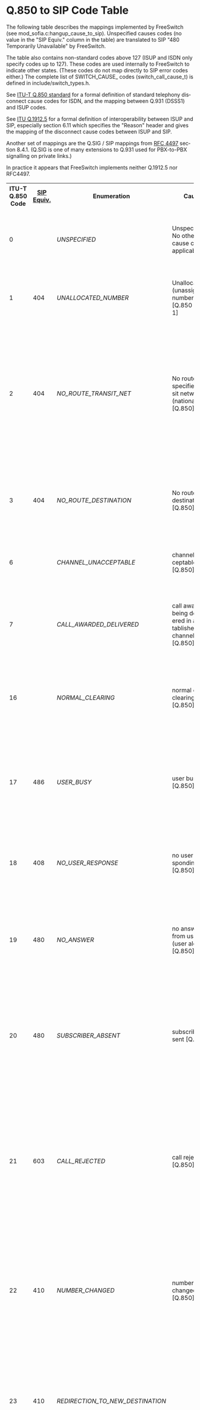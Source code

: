 <div class="mw-content-ltr" lang="en"><h1 id="HangupCauseCodeTable-Q.850toSIPCodeTable"><span class="mw-headline">Q.850 to SIP Code Table</span></h1><p>The following table describes the mappings implemented by FreeSwitch (see mod_sofia.c:hangup_cause_to_sip). Unspecified causes codes (no value in the &quot;SIP Equiv.&quot; column in the table) are translated to SIP &quot;480 Temporarily Unavailable&quot; by FreeSwitch.</p><p>The table also contains non-standard codes above 127 (ISUP and ISDN only specify codes up to 127). These codes are used internally to FreeSwitch to indicate other states. (These codes do not map directly to SIP error codes either.) The complete list of SWITCH_CAUSE_ codes (switch_call_cause_t) is defined in include/switch_types.h.</p><p>See <a class="external-link" href="http://www.itu.int/rec/T-REC-Q.850/" rel="nofollow">ITU-T Q.850 standard</a> for a formal definition of standard telephony disconnect cause codes for ISDN, and the mapping between Q.931 (DSSS1) and ISUP codes.</p><p>See <a class="external-link" href="http://www.itu.int/rec/T-REC-Q.1912.5/" rel="nofollow">ITU Q.1912.5</a> for a formal definition of interoperability between ISUP and SIP, especially section 6.11 which specifies the &quot;Reason&quot; header and gives the mapping of the disconnect cause codes between ISUP and SIP.</p><p>Another set of mappings are the Q.SIG / SIP mappings from <a class="external-link" href="https://tools.ietf.org/html/rfc4497" rel="nofollow">RFC 4497</a> section 8.4.1. (Q.SIG is one of many extensions to Q.931 used for PBX-to-PBX signalling on private links.)</p><p>In practice it appears that FreeSwitch implements neither Q.1912.5 nor RFC4497.</p><p> </p><div class="table-wrap"><table class="confluenceTable"><tbody><tr><th class="confluenceTh">ITU-T Q.850 Code</th><th class="confluenceTh"><a href="/confluence/display/FREESWITCH/SIP+Protocol+Messages">SIP Equiv.</a></th><th class="confluenceTh">Enumeration</th><th class="confluenceTh">Cause</th><th class="confluenceTh">Description</th></tr><tr><td class="confluenceTd">0</td><td class="confluenceTd"> </td><td class="confluenceTd"><em>UNSPECIFIED</em></td><td class="confluenceTd">Unspecified. No other cause codes applicable.</td><td class="confluenceTd">This is usually given by the router when none of the other codes apply. This cause usually occurs in the same type of situations as cause 1, cause 88, and cause 100.</td></tr><tr><td class="confluenceTd">1</td><td class="confluenceTd">404</td><td class="confluenceTd"><em>UNALLOCATED_NUMBER</em></td><td class="confluenceTd">Unallocated (unassigned) number [Q.850 value 1]</td><td class="confluenceTd">This cause indicates that the called party cannot be reached because, although the called party number is in a valid format, it is not currently allocated (assigned).</td></tr><tr><td class="confluenceTd">2</td><td class="confluenceTd">404</td><td class="confluenceTd"><em>NO_ROUTE_TRANSIT_NET</em></td><td class="confluenceTd">No route to specified transit network (national use) [Q.850]</td><td class="confluenceTd">This cause indicates that the equipment sending this cause has received a request to route the call through a particular transit network, which it does not recognize. The equipment sending this cause does not recognize the transit network either because the transit network does not exist or because that particular transit network, while it does exist, does not serve the equipment which is sending this cause.</td></tr><tr><td class="confluenceTd">3</td><td class="confluenceTd">404</td><td class="confluenceTd"><em>NO_ROUTE_DESTINATION</em></td><td class="confluenceTd">No route to destination [Q.850]</td><td class="confluenceTd">This cause indicates that the called party cannot be reached because the network through which the call has been routed does not serve the destination desired. This cause is supported on a network dependent basis.</td></tr><tr><td class="confluenceTd">6</td><td class="confluenceTd"> </td><td class="confluenceTd"><em>CHANNEL_UNACCEPTABLE</em></td><td class="confluenceTd">channel unacceptable [Q.850]</td><td class="confluenceTd">This cause indicates that the channel most recently identified is not acceptable to the sending entity for use in this call.</td></tr><tr><td class="confluenceTd">7</td><td class="confluenceTd"> </td><td class="confluenceTd"><em>CALL_AWARDED_DELIVERED</em></td><td class="confluenceTd">call awarded, being delivered in an established channel [Q.850]</td><td class="confluenceTd">This cause indicates that the user has been awarded the incoming call, and that the incoming call is being connected to a channel already established to that user for similar calls (e.g. packet-mode x.25 virtual calls).</td></tr><tr><td class="confluenceTd">16</td><td class="confluenceTd"> </td><td class="confluenceTd"><em>NORMAL_CLEARING</em></td><td class="confluenceTd">normal call clearing [Q.850]</td><td class="confluenceTd">This cause indicates that the call is being cleared because one of the users involved in the call has requested that the call be cleared. Under normal situations, the source of this cause is not the network.</td></tr><tr><td class="confluenceTd">17</td><td class="confluenceTd">486</td><td class="confluenceTd"><em>USER_BUSY</em></td><td class="confluenceTd">user busy [Q.850]</td><td class="confluenceTd">This cause is used to indicate that the called party is unable to accept another call because the user busy condition has been encountered. This cause value may be generated by the called user or by the network. In the case of user determined user busy it is noted that the user equipment is compatible with the call.</td></tr><tr><td class="confluenceTd">18</td><td class="confluenceTd">408</td><td class="confluenceTd"><em>NO_USER_RESPONSE</em></td><td class="confluenceTd">no user responding [Q.850]</td><td class="confluenceTd">This cause is used when a called party does not respond to a call establishment message with either an alerting or connect indication within the prescribed period of time allocated.</td></tr><tr><td class="confluenceTd">19</td><td class="confluenceTd">480</td><td class="confluenceTd"><em>NO_ANSWER</em></td><td class="confluenceTd">no answer from user (user alerted) [Q.850]</td><td class="confluenceTd">This cause is used when the called party has been alerted but does not respond with a connect indication within a prescribed period of time. Note - This cause is not necessarily generated by Q.931 procedures but may be generated by internal network timers.</td></tr><tr><td class="confluenceTd">20</td><td class="confluenceTd">480</td><td class="confluenceTd"><em>SUBSCRIBER_ABSENT</em></td><td class="confluenceTd">subscriber absent [Q.850]</td><td class="confluenceTd">This cause value is used when a mobile station has logged off, radio contact is not obtained with a mobile station or if a personal telecommunication user is temporarily not addressable at any user-network interface. Sofia SIP will normally raise USER_NOT_REGISTERED in such situations.</td></tr><tr><td class="confluenceTd">21</td><td class="confluenceTd">603</td><td class="confluenceTd"><em>CALL_REJECTED</em></td><td class="confluenceTd">call rejected [Q.850]</td><td class="confluenceTd">This cause indicates that the equipment sending this cause does not wish to accept this call, although it could have accepted the call because the equipment sending this cause is neither busy nor incompatible. The network may also generate this cause, indicating that the call was cleared due to a supplementary service constraint. The diagnostic field may contain additional information about the supplementary service and reason for rejection.</td></tr><tr><td class="confluenceTd">22</td><td class="confluenceTd">410</td><td class="confluenceTd"><em>NUMBER_CHANGED</em></td><td class="confluenceTd">number changed [Q.850]</td><td class="confluenceTd">This cause is returned to a calling party when the called party number indicated by the calling party is no longer assigned, The new called party number may optionally be included in the diagnostic field. If a network does not support this cause, cause no: 1, unallocated (unassigned) number shall be used.</td></tr><tr><td class="confluenceTd">23</td><td class="confluenceTd">410</td><td class="confluenceTd"><em>REDIRECTION_TO_NEW_DESTINATION</em></td><td class="confluenceTd"> </td><td class="confluenceTd">This cause is used by a general ISUP protocol mechanism that can be invoked by an exchange that decides that the call should be set-up to a different called number. Such an exchange can invoke a redirection mechanism, by use of this cause value, to request a preceding exchange involved in the call to route the call to the new number.</td></tr><tr><td class="confluenceTd">25</td><td class="confluenceTd">483</td><td class="confluenceTd"><em>EXCHANGE_ROUTING_ERROR</em></td><td class="confluenceTd"> </td><td class="confluenceTd">This cause indicates that the destination indicated by the user cannot be reached, because an intermediate exchange has released the call due to reaching a limit in executing the hop counter procedure. This cause is generated by an intermediate node, which when decrementing the hop counter value, gives the result 0.</td></tr><tr><td class="confluenceTd">27</td><td class="confluenceTd">502</td><td class="confluenceTd"><em>DESTINATION_OUT_OF_ORDER</em></td><td class="confluenceTd">destination out of order [Q.850]</td><td class="confluenceTd">This cause indicates that the destination indicated by the user cannot be reached because the interface to the destination is not functioning correctly. The term &quot;not functioning correctly&quot; indicates that a signal message was unable to be delivered to the remote party; e.g. a physical layer or data link layer failure at the remote party, or user equipment off-line.</td></tr><tr><td class="confluenceTd">28</td><td class="confluenceTd">484</td><td class="confluenceTd"><em>INVALID_NUMBER_FORMAT</em></td><td class="confluenceTd">invalid number format (address incomplete) [Q.850]</td><td class="confluenceTd">This cause indicates that the called party cannot be reached because the called party number is not in a valid format or is not complete.</td></tr><tr><td class="confluenceTd">29</td><td class="confluenceTd">501</td><td class="confluenceTd"><em>FACILITY_REJECTED</em></td><td class="confluenceTd">facilities rejected [Q.850]</td><td class="confluenceTd">This cause is returned when a supplementary service requested by the user cannot be provide by the network.</td></tr><tr><td class="confluenceTd">30</td><td class="confluenceTd"> </td><td class="confluenceTd"><em>RESPONSE_TO_STATUS_ENQUIRY</em></td><td class="confluenceTd">response to STATUS INQUIRY [Q.850]</td><td class="confluenceTd">This cause is included in the STATUS message when the reason for generating the STATUS message was the prior receipt of a STATUS INQUIRY.</td></tr><tr><td class="confluenceTd">31</td><td class="confluenceTd">480</td><td class="confluenceTd"><em>NORMAL_UNSPECIFIED</em></td><td class="confluenceTd">normal, unspecified [Q.850]</td><td class="confluenceTd">This cause is used to report a normal event only when no other cause in the normal class applies.</td></tr><tr><td class="confluenceTd">34</td><td class="confluenceTd">503</td><td class="confluenceTd"><em>NORMAL_CIRCUIT_CONGESTION</em></td><td class="confluenceTd">no circuit/channel available [Q.850]</td><td class="confluenceTd">This cause indicates that there is no appropriate circuit/channel presently available to handle the call.</td></tr><tr><td class="confluenceTd">38</td><td class="confluenceTd">503</td><td class="confluenceTd"><em>NETWORK_OUT_OF_ORDER</em></td><td class="confluenceTd">network out of order [Q.850]</td><td class="confluenceTd">This cause indicates that the network is not functioning correctly and that the condition is likely to last a relatively long period of time e.g. immediately re-attempting the call is not likely to be successful.</td></tr><tr><td class="confluenceTd">41</td><td class="confluenceTd">503</td><td class="confluenceTd"><em>NORMAL_TEMPORARY_FAILURE</em></td><td class="confluenceTd">temporary failure [Q.850]</td><td class="confluenceTd">This cause indicates that the network is not functioning correctly and that the condition is not likely to last a long period of time; e.g. the user may wish to try another call attempt almost immediately.</td></tr><tr><td class="confluenceTd">42</td><td class="confluenceTd">503</td><td class="confluenceTd"><em>SWITCH_CONGESTION</em></td><td class="confluenceTd">switching equipment congestion [Q.850]</td><td class="confluenceTd">This cause indicates that the switching equipment generating this cause is experiencing a period of high traffic.</td></tr><tr><td class="confluenceTd">43</td><td class="confluenceTd"> </td><td class="confluenceTd"><em>ACCESS_INFO_DISCARDED</em></td><td class="confluenceTd">access information discarded [Q.850]</td><td class="confluenceTd">This cause indicates that the network could not deliver access information to the remote user as requested, i.e. user-to-user information, low layer compatibility, high layer compatibility or sub-address as indicated in the diagnostic. It is noted that the particular type of access information discarded is optionally included in the diagnostic.</td></tr><tr><td class="confluenceTd">44</td><td class="confluenceTd">503</td><td class="confluenceTd"><em>REQUESTED_CHAN_UNAVAIL</em></td><td class="confluenceTd">requested circuit/channel not available [Q.850]</td><td class="confluenceTd">This cause is returned when the other side of the interface cannot provide the circuit or channel indicated by the requesting entity.</td></tr><tr><td class="confluenceTd">45</td><td class="confluenceTd"> </td><td class="confluenceTd"><em>PRE_EMPTED</em></td><td class="confluenceTd"> </td><td class="confluenceTd"> </td></tr><tr><td class="confluenceTd">47</td><td class="confluenceTd"> </td><td class="confluenceTd"> </td><td class="confluenceTd">resource unavailable, unspecified [Q.850]</td><td class="confluenceTd">This cause is used to report a resource unavailable event only when no other cause in the resource unavailable class applies.</td></tr><tr><td class="confluenceTd">50</td><td class="confluenceTd"> </td><td class="confluenceTd"><em>FACILITY_NOT_SUBSCRIBED</em></td><td class="confluenceTd">requested facility not subscribed [Q.850</td><td class="confluenceTd">This cause indicates that the user has requested a supplementary service, which is available, but the user is not authorized to use.</td></tr><tr><td class="confluenceTd">52</td><td class="confluenceTd">403</td><td class="confluenceTd"><em>OUTGOING_CALL_BARRED</em></td><td class="confluenceTd">outgoing calls barred</td><td class="confluenceTd">This cause indicates that although the calling party is a member of the CUG for the outgoing CUG call, outgoing calls are not allowed for this member of the CUG.</td></tr><tr><td class="confluenceTd">54</td><td class="confluenceTd">403</td><td class="confluenceTd"><em>INCOMING_CALL_BARRED</em></td><td class="confluenceTd">incoming calls barred</td><td class="confluenceTd">This cause indicates that although the called party is a member of the CUG for the incoming CUG call, incoming calls are not allowed to this member of the CUG.</td></tr><tr><td class="confluenceTd">57</td><td class="confluenceTd">403</td><td class="confluenceTd"><em>BEARERCAPABILITY_NOTAUTH</em></td><td class="confluenceTd">bearer capability not authorized [Q.850]</td><td class="confluenceTd">This cause indicates that the user has requested a bearer capability that is implemented by the equipment which generated this cause but the user is not authorized to use.</td></tr><tr><td class="confluenceTd">58</td><td class="confluenceTd">503</td><td class="confluenceTd"><em>BEARERCAPABILITY_NOTAVAIL</em></td><td class="confluenceTd">bearer capability not presently available [Q.850]</td><td class="confluenceTd">This cause indicates that the user has requested a bearer capability which is implemented by the equipment which generated this cause but which is not available at this time.</td></tr><tr><td class="confluenceTd">63</td><td class="confluenceTd"> </td><td class="confluenceTd"><em>SERVICE_UNAVAILABLE</em></td><td class="confluenceTd">service or option not available, unspecified [Q.850]</td><td class="confluenceTd">This cause is used to report a service or option not available event only when no other cause in the service or option not available class applies.</td></tr><tr><td class="confluenceTd">65</td><td class="confluenceTd">488</td><td class="confluenceTd"><em>BEARERCAPABILITY_NOTIMPL</em></td><td class="confluenceTd">bearer capability not implemented [Q.850]</td><td class="confluenceTd">This cause indicates that the equipment sending this cause does not support the bearer capability requested.</td></tr><tr><td class="confluenceTd">66</td><td class="confluenceTd"> </td><td class="confluenceTd"><em>CHAN_NOT_IMPLEMENTED</em></td><td class="confluenceTd">channel type not implemented [Q.850]</td><td class="confluenceTd">This cause indicates that the equipment sending this cause does not support the channel type requested</td></tr><tr><td class="confluenceTd">69</td><td class="confluenceTd">501</td><td class="confluenceTd"><em>FACILITY_NOT_IMPLEMENTED</em></td><td class="confluenceTd">requested facility not implemented [Q.850]</td><td class="confluenceTd">This cause indicates that the equipment sending this cause does not support the requested supplementary services.</td></tr><tr><td class="confluenceTd">79</td><td class="confluenceTd">501</td><td class="confluenceTd"><em>SERVICE_NOT_IMPLEMENTED</em></td><td class="confluenceTd">service or option not implemented, unspecified [Q.850]</td><td class="confluenceTd">This cause is used to report a service or option not implemented event only when no other cause in the service or option not implemented class applies.</td></tr><tr><td class="confluenceTd">81</td><td class="confluenceTd"> </td><td class="confluenceTd"><em>INVALID_CALL_REFERENCE</em></td><td class="confluenceTd">invalid call reference value [Q.850]</td><td class="confluenceTd">This cause indicates that the equipment sending this cause has received a message with a call reference which is not currently in use on the user-network interface.</td></tr><tr><td class="confluenceTd">88</td><td class="confluenceTd">488</td><td class="confluenceTd"><em>INCOMPATIBLE_DESTINATION</em></td><td class="confluenceTd">incompatible destination [Q.850]</td><td class="confluenceTd">This cause indicates that the equipment sending this cause has received a request to establish a call which has low layer compatibility, high layer compatibility or other compatibility attributes (e.g. data rate) which cannot be accommodated.</td></tr><tr><td class="confluenceTd">95</td><td class="confluenceTd"> </td><td class="confluenceTd"><em>INVALID_MSG_UNSPECIFIED</em></td><td class="confluenceTd">invalid message, unspecified [Q.850]</td><td class="confluenceTd">This cause is used to report an invalid message event only when no other cause in the invalid message class applies.</td></tr><tr><td class="confluenceTd">96</td><td class="confluenceTd"> </td><td class="confluenceTd"><em>MANDATORY_IE_MISSING</em></td><td class="confluenceTd">mandatory information element is missing [Q.850]</td><td class="confluenceTd">This cause indicates that the equipment sending this cause has received a message which is missing an information element which must be present in the message before that message can be processed.</td></tr><tr><td class="confluenceTd">97</td><td class="confluenceTd"> </td><td class="confluenceTd"><em>MESSAGE_TYPE_NONEXIST</em></td><td class="confluenceTd">message type non-existent or not implemented [Q.850]</td><td class="confluenceTd">This cause indicates that the equipment sending this cause has received a message with a message type it does not recognize either because this is a message not defined of defined but not implemented by the equipment sending this cause.</td></tr><tr><td class="confluenceTd">98</td><td class="confluenceTd"> </td><td class="confluenceTd"><em>WRONG_MESSAGE</em></td><td class="confluenceTd">message not compatible with call state or message type non-existent or not implemented. [Q.850]</td><td class="confluenceTd">This cause indicates that the equipment sending this cause has received a message such that the procedures do not indicate that this is a permissible message to receive while in the call state, or a STATUS message was received indicating an incompatible call state.</td></tr><tr><td class="confluenceTd">99</td><td class="confluenceTd"> </td><td class="confluenceTd"><em>IE_NONEXIST</em></td><td class="confluenceTd">Information element / parameter non-existent or not implemented [Q.850]</td><td class="confluenceTd">This cause indicates that the equipment sending this cause has received a message which includes information element(s)/parameter(s) not recognized because the information element(s)/parameter name(s) are not defined or are defined but not implemented by the equipment sending the cause. This cause indicates that the information element(s)/parameter(s) were discarded. However, the information element is not required to be present in the message in order for the equipment sending the cause to process the message.</td></tr><tr><td class="confluenceTd">100</td><td class="confluenceTd"> </td><td class="confluenceTd"><em>INVALID_IE_CONTENTS</em></td><td class="confluenceTd">Invalid information element contents [Q.850]</td><td class="confluenceTd">This cause indicates that the equipment sending this cause has received and information element which it has implemented; however, one or more fields in the I.E. are coded in such a way which has not been implemented by the equipment sending this cause.</td></tr><tr><td class="confluenceTd">101</td><td class="confluenceTd"> </td><td class="confluenceTd"><em>WRONG_CALL_STATE</em></td><td class="confluenceTd">message not compatible with call state [Q.850]</td><td class="confluenceTd">This cause indicates that a message has been received which is incompatible with the call state.</td></tr><tr><td class="confluenceTd">102</td><td class="confluenceTd">504</td><td class="confluenceTd"><em>RECOVERY_ON_TIMER_EXPIRE</em></td><td class="confluenceTd">recovery on timer expiry [Q.850]</td><td class="confluenceTd">This cause indicates that a procedure has been initiated by the expiration of a timer in association with error handling procedures. This is often associated with NAT problems. Ensure that &quot;NAT Mapping Enable&quot; is turned on in your ATA. If it is not NAT related it can sometimes be provider related, make sure to ensure another outbound provider does not solve the problem.<p>FreeSWITCH also returns this when the remote party sends a 408 for call expired.</p></td></tr><tr><td class="confluenceTd">103</td><td class="confluenceTd"> </td><td class="confluenceTd"><em>MANDATORY_IE_LENGTH_ERROR</em></td><td class="confluenceTd">parameter non-existent or not implemented - passed on (national use) [Q.850]</td><td class="confluenceTd">This cause indicates that the equipment sending this cause has received a message which includes parameters not recognized because the parameters are not defined or are defined but not implemented by the equipment sending this cause. The cause indicates that the parameter(s) were ignored. In addition, if the equipment sending this cause is an intermediate point, then this cause indicates that the parameter(s) were passed unchanged.</td></tr><tr><td class="confluenceTd">111</td><td class="confluenceTd"> </td><td class="confluenceTd"><em>PROTOCOL_ERROR</em></td><td class="confluenceTd">protocol error, unspecified [Q.850]</td><td class="confluenceTd">This cause is used to report a protocol error event only when no other cause in the protocol error class applies.</td></tr><tr><td class="confluenceTd">127</td><td class="confluenceTd"> </td><td class="confluenceTd"><em>INTERWORKING</em></td><td class="confluenceTd">Interworking, unspecified [Q.850]</td><td class="confluenceTd">This cause indicates that an interworking call (usually a call to SW56 service) has ended.</td></tr><tr><td class="confluenceTd">487</td><td class="confluenceTd">487</td><td class="confluenceTd"><em>ORIGINATOR_CANCEL</em></td><td class="confluenceTd"> </td><td class="confluenceTd"> </td></tr><tr><td class="confluenceTd">500</td><td class="confluenceTd"> </td><td class="confluenceTd"><em>CRASH</em></td><td class="confluenceTd"> </td><td class="confluenceTd"> </td></tr><tr><td class="confluenceTd">501</td><td class="confluenceTd"> </td><td class="confluenceTd"><em>SYSTEM_SHUTDOWN</em></td><td class="confluenceTd"> </td><td class="confluenceTd"> </td></tr><tr><td class="confluenceTd">502</td><td class="confluenceTd"> </td><td class="confluenceTd"><em>LOSE_RACE</em></td><td class="confluenceTd"> </td><td class="confluenceTd"> </td></tr><tr><td class="confluenceTd">503</td><td class="confluenceTd"> </td><td class="confluenceTd"><em>MANAGER_REQUEST</em></td><td class="confluenceTd"> </td><td class="confluenceTd">This cause is used when you send an api command to make it hangup. For example uuid_kill &lt;uuid&gt;</td></tr><tr><td class="confluenceTd">600</td><td class="confluenceTd"> </td><td class="confluenceTd"><em>BLIND_TRANSFER</em></td><td class="confluenceTd"> </td><td class="confluenceTd"> </td></tr><tr><td class="confluenceTd">601</td><td class="confluenceTd"> </td><td class="confluenceTd"><em>ATTENDED_TRANSFER</em></td><td class="confluenceTd"> </td><td class="confluenceTd"> </td></tr><tr><td class="confluenceTd">602</td><td class="confluenceTd"> </td><td class="confluenceTd"><em>ALLOTTED_TIMEOUT</em></td><td class="confluenceTd"> </td><td class="confluenceTd">This cause means that the server canceled the call because the destination channel took too long to answer.</td></tr><tr><td class="confluenceTd">603</td><td class="confluenceTd"> </td><td class="confluenceTd"><em>USER_CHALLENGE</em></td><td class="confluenceTd"> </td><td class="confluenceTd"> </td></tr><tr><td class="confluenceTd">604</td><td class="confluenceTd"> </td><td class="confluenceTd"><em>MEDIA_TIMEOUT</em></td><td class="confluenceTd"> </td><td class="confluenceTd"> </td></tr><tr><td class="confluenceTd">605</td><td class="confluenceTd"> </td><td class="confluenceTd"><em>PICKED_OFF</em></td><td class="confluenceTd"> </td><td class="confluenceTd">This cause means the call was picked up by intercepting it from another extension (i.e. dialing **ext_number from another extension).</td></tr><tr><td class="confluenceTd">606</td><td class="confluenceTd"> </td><td class="confluenceTd"><em>USER_NOT_REGISTERED</em></td><td class="confluenceTd"> </td><td class="confluenceTd">This means you tried to originate a call to a SIP user who forgot to register.</td></tr><tr><td class="confluenceTd">607</td><td class="confluenceTd"> </td><td class="confluenceTd"><em>PROGRESS_TIMEOUT</em></td><td class="confluenceTd"> </td><td class="confluenceTd">See: <a href="https://wiki.freeswitch.org/wiki/Channel_Variables#progress_timeout" title="Channel Variables" class="external-link" rel="nofollow">progress_timeout</a></td></tr><tr><td class="confluenceTd">609</td><td class="confluenceTd"> </td><td class="confluenceTd"><em>GATEWAY_DOWN</em></td><td class="confluenceTd"> </td><td class="confluenceTd">Gateway is down (not answering on OPTIONS or SUBSCRIBE)</td></tr></tbody></table></div></div></div>
